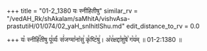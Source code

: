 +++
title = "01-2_1380 यः स्नीहितीषु"
similar_rv = "/vedAH_Rk/shAkalam/saMhitA/vishvAsa-prastutiH/01/074/02_yaH_snIhitIShu.md"
edit_distance_to_rv = 0.0

+++
यः꣡ स्नीहि꣢꣯तीषु पू꣣र्व्यः꣡ सं꣢जग्मा꣣ना꣡सु꣢ कृ꣣ष्टि꣡षु꣢। अ꣡र꣢क्षद्दा꣣शु꣢षे꣣ ग꣡य꣢म् ॥ 01-2:1380 ॥

<div class="js_include " url="/vedAH_Rk/shAkalam/saMhitA/vishvAsa-prastutiH/01/074/02_yaH_snIhitIShu.md"  newLevelForH1="2" title="विश्वास-शाकल-प्रस्तुतिः"  > </div>